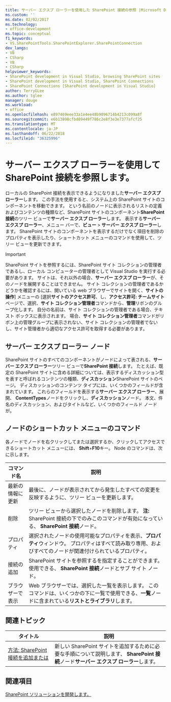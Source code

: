 ```yaml
---
title: サーバー エクスプ ローラーを使用した SharePoint 接続の参照 |Microsoft Docs
ms.custom: ''
ms.date: 02/02/2017
ms.technology:
- office-development
ms.topic: conceptual
f1_keywords:
- VS.SharePointTools.SharePointExplorer.SharePointConnection
dev_langs:
- VB
- CSharp
- VB
- CSharp
helpviewer_keywords:
- SharePoint development in Visual Studio, browsing SharePoint sites
- SharePoint development in Visual Studio, SharePoint Connections
- SharePoint Connections [SharePoint development in Visual Studio]
author: TerryGLee
ms.author: tglee
manager: douge
ms.workload:
- office
ms.openlocfilehash: e897469eee33a1e4ee48b9096714b4213c099a8f
ms.sourcegitcommit: e6b13898cfbd89449f786c2e8f3e3e7377afcf25
ms.translationtype: MT
ms.contentlocale: ja-JP
ms.lasthandoff: 06/22/2018
ms.locfileid: "36325996"
---
```

# <a name="browse-sharepoint-connections-by-using-server-explorer"></a>サーバー エクスプ ローラーを使用して SharePoint 接続を参照します。
  ローカルの SharePoint 接続を表示できるようになりました**サーバー エクスプ ローラー**します。 この手法を使用すると、システム上の SharePoint サイトのコンポーネントを移動できます。 という名前のノードに表示されるリストの定義およびコンテンツの種類など、SharePoint サイトのコンポーネント**SharePoint 接続**のツリー ビューで**サーバー エクスプ ローラー**します。 表示する**サーバー エクスプ ローラー**、メニュー バーで、**ビュー** > **サーバー エクスプ ローラー**します。 SharePoint サイトのコンポーネントを表示するだけでなく項目を削除のプロパティを表示したり、ショートカット メニューのコマンドを使用して、ツリー ビューを更新できます。  
  
> [!IMPORTANT]  
>  SharePoint サイトを参照するには、SharePoint サイト コレクションの管理者であるし、ローカル コンピューターの管理者として Visual Studio を実行する必要があります。 サイトは、それ以外の場合、**サーバー エクスプ ローラー**が、そのノードを展開することはできません。 サイト コレクションの管理者であるかどうかを確認するには、開いている web ブラウザーでサイトを開く、**サイトの操作**] メニューの [選択**サイトのアクセス許可**、し、**アクセス許可: チームサイト**ページで、選択、**サイト コレクション管理者**コマンドから、**管理**リボンのグループ化します。 自分の名前は、サイト コレクションの管理者である場合、テキスト ボックスに表示されます。 場合、**サイト コレクション管理者**コマンドがリボン上の管理グループに表示されない、サイト コレクションの管理者でないし、サイト管理者から適切なアクセス許可を取得する必要があります。  
  
## <a name="server-explorer-nodes"></a>サーバー エクスプ ローラー ノード
 SharePoint サイトのすべてのコンポーネントがノードによって表される、**サーバー エクスプ ローラー**ツリー ビューで**SharePoint 接続**します。 たとえば、既定の SharePoint サイトに含める詳細については、表示するディスカッション型を表すと呼ばれるコンテンツの種類、**ディスカッション**SharePoint サイトのページ。 ディスカッションのコンテンツ タイプには、いくつかのフィールドが含まれています。 これらのフィールドを表示する**サーバー エクスプ ローラー**、展開、 **ContentTypes**ノードをクリックし、**ディスカッション**ノード。 本文、件名のディスカッション、およびタイトルなど、いくつかのフィールド ノードが。  
  
## <a name="node-shortcut-menu-commands"></a>ノードのショートカット メニューのコマンド
 各ノードでノードを右クリックしてまたは選択するか、クリックしてアクセスできるショートカット メニューには、 **Shift**+**F10**キー。 Node のコマンドは、次に示します。  
  
|コマンド名|説明|  
|------------------|-----------------|  
|最新の情報に更新|最後に、ノードが表示されてから発生したすべての変更を反映するように、ツリー ビューを更新します。|  
|削除|ツリー ビューから選択したノードを削除します。 **注:** SharePoint 接続の下でのみこのコマンドが有効になっている、 **SharePoint 接続**ノード。|  
|プロパティ|選択されたノードの使用可能なプロパティを表示、**プロパティ**ウィンドウ。 プロパティはすべて読み取り専用、およびすべてのノードが関連付けられているプロパティ。|  
|接続の追加|SharePoint サイトを参照するを指定することができます。 使用できる、 **SharePoint 接続**ノードとサブ サイト ノード。|  
|ブラウザーで表示|Web ブラウザーでは、選択した一覧を表示します。 このコマンドは、いくつかの下に一覧で使用できる、**一覧**ノードに含まれている**リストとライブラリ**します。|  
  
## <a name="related-topics"></a>関連トピック
  
|タイトル|説明|  
|-----------|-----------------|  
|[方法: SharePoint 接続を追加または](../sharepoint/how-to-add-or-remove-sharepoint-connections.md)|新しい SharePoint サイトを追加するために必要な手順について説明します、 **SharePoint 接続**ノード**サーバー エクスプ ローラー**します。|  
  
## <a name="see-also"></a>関連項目
 [SharePoint ソリューションを開発します。](../sharepoint/developing-sharepoint-solutions.md)  
  
 

